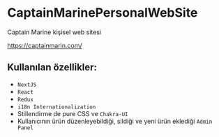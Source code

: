 # CaptainMarinePersonalWebSite
Captain Marine kişisel web sitesi

https://captainmarin.com/

## Kullanılan özellikler:
*  ```NextJS``` 
*  ```React``` 
*  ```Redux``` 
*  ```i18n Internationalization``` 
* Stillendirme de pure CSS ve ```Chakra-UI```
* Kullanıcının ürün düzenleyebildiği, sildiği ve yeni ürün eklediği ```Admin Panel```
